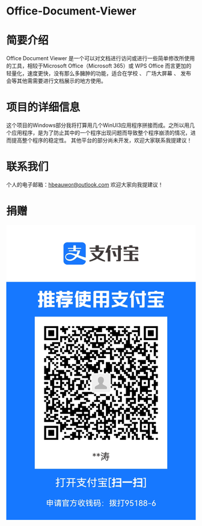 # Office-Document-Viewer
# 简要介绍 
Office Document Viewer 是一个可以对文档进行访问或进行一些简单修改所使用的工具，相较于Microsoft Office（Microsoft 365）或 WPS Office 而言更加的轻量化，速度更快，没有那么多臃肿的功能，适合在学校 、 广场大屏幕 、 发布会等其他需需要进行文档展示的地方使用。 

# 项目的详细信息
这个项目的Windows部分我将打算用几个WinUI3应用程序拼接而成。之所以用几个应用程序，是为了防止其中的一个程序出现问题而导致整个程序崩溃的情况，进而提高整个程序的稳定性。
其他平台的部分尚未开发，欢迎大家联系我提建议！

# 联系我们
个人的电子邮箱：hbeauwor@outlook.com
欢迎大家向我提建议！

# 捐赠
![图片](/1718457718.jpg)
